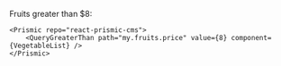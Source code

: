 Fruits greater than $8:

    <Prismic repo="react-prismic-cms">
        <QueryGreaterThan path="my.fruits.price" value={8} component={VegetableList} />
    </Prismic>

